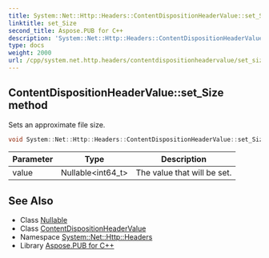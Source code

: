 ```yaml
---
title: System::Net::Http::Headers::ContentDispositionHeaderValue::set_Size method
linktitle: set_Size
second_title: Aspose.PUB for C++
description: 'System::Net::Http::Headers::ContentDispositionHeaderValue::set_Size method. Sets an approximate file size in C++.'
type: docs
weight: 2000
url: /cpp/system.net.http.headers/contentdispositionheadervalue/set_size/
---
```

## ContentDispositionHeaderValue::set_Size method


Sets an approximate file size.

```cpp
void System::Net::Http::Headers::ContentDispositionHeaderValue::set_Size(Nullable<int64_t> value)
```


| Parameter | Type | Description |
| --- | --- | --- |
| value | Nullable\<int64_t\> | The value that will be set. |

## See Also

* Class [Nullable](../../../system/nullable/)
* Class [ContentDispositionHeaderValue](../)
* Namespace [System::Net::Http::Headers](../../)
* Library [Aspose.PUB for C++](../../../)
